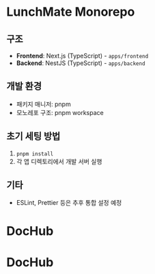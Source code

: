 # LunchMate Monorepo

## 구조

- **Frontend**: Next.js (TypeScript) - `apps/frontend`
- **Backend**: NestJS (TypeScript) - `apps/backend`

## 개발 환경

- 패키지 매니저: pnpm
- 모노레포 구조: pnpm workspace

## 초기 세팅 방법

1. `pnpm install`
2. 각 앱 디렉토리에서 개발 서버 실행

## 기타

- ESLint, Prettier 등은 추후 통합 설정 예정
# DocHub
# DocHub
